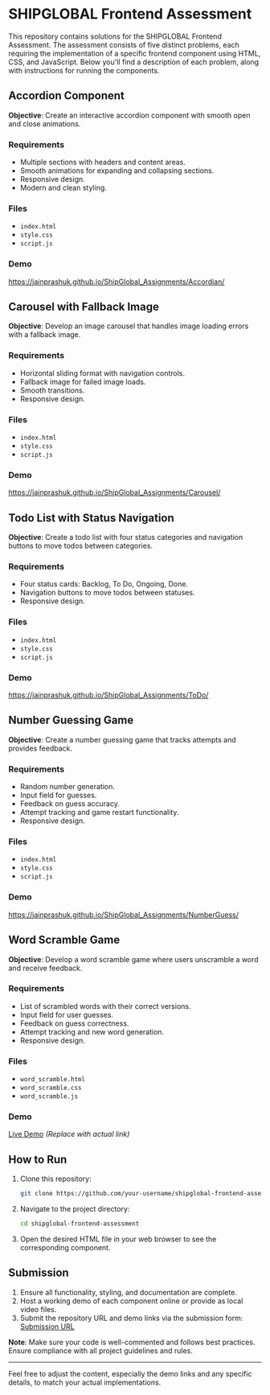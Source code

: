 # SHIPGLOBAL Frontend Assessment

This repository contains solutions for the SHIPGLOBAL Frontend Assessment. The assessment consists of five distinct problems, each requiring the implementation of a specific frontend component using HTML, CSS, and JavaScript. Below you'll find a description of each problem, along with instructions for running the components.

## Accordion Component

**Objective**: Create an interactive accordion component with smooth open and close animations.

### Requirements
- Multiple sections with headers and content areas.
- Smooth animations for expanding and collapsing sections.
- Responsive design.
- Modern and clean styling.

### Files
- `index.html`
- `style.css`
- `script.js`

### Demo
https://jainprashuk.github.io/ShipGlobal_Assignments/Accordian/

## Carousel with Fallback Image

**Objective**: Develop an image carousel that handles image loading errors with a fallback image.

### Requirements
- Horizontal sliding format with navigation controls.
- Fallback image for failed image loads.
- Smooth transitions.
- Responsive design.

### Files
- `index.html`
- `style.css`
- `script.js`

### Demo
https://jainprashuk.github.io/ShipGlobal_Assignments/Carousel/

## Todo List with Status Navigation

**Objective**: Create a todo list with four status categories and navigation buttons to move todos between categories.

### Requirements
- Four status cards: Backlog, To Do, Ongoing, Done.
- Navigation buttons to move todos between statuses.
- Responsive design.

### Files
- `index.html`
- `style.css`
- `script.js`

### Demo
https://jainprashuk.github.io/ShipGlobal_Assignments/ToDo/

## Number Guessing Game

**Objective**: Create a number guessing game that tracks attempts and provides feedback.

### Requirements
- Random number generation.
- Input field for guesses.
- Feedback on guess accuracy.
- Attempt tracking and game restart functionality.
- Responsive design.

### Files
- `index.html`
- `style.css`
- `script.js`

### Demo
https://jainprashuk.github.io/ShipGlobal_Assignments/NumberGuess/

## Word Scramble Game

**Objective**: Develop a word scramble game where users unscramble a word and receive feedback.

### Requirements
- List of scrambled words with their correct versions.
- Input field for user guesses.
- Feedback on guess correctness.
- Attempt tracking and new word generation.
- Responsive design.

### Files
- `word_scramble.html`
- `word_scramble.css`
- `word_scramble.js`

### Demo
[Live Demo](#) *(Replace with actual link)*

## How to Run

1. Clone this repository:

    ```bash
    git clone https://github.com/your-username/shipglobal-frontend-assessment.git
    ```

2. Navigate to the project directory:

    ```bash
    cd shipglobal-frontend-assessment
    ```

3. Open the desired HTML file in your web browser to see the corresponding component.

## Submission

1. Ensure all functionality, styling, and documentation are complete.
2. Host a working demo of each component online or provide as local video files.
3. Submit the repository URL and demo links via the submission form: [Submission URL](https://forms.gle/dSHRpW4zwFE4Wa8u7)

**Note**: Make sure your code is well-commented and follows best practices. Ensure compliance with all project guidelines and rules.

---

Feel free to adjust the content, especially the demo links and any specific details, to match your actual implementations.
